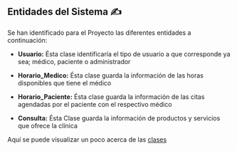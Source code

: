 ## Entidades del Sistema ✍

Se han identificado para el Proyecto las diferentes entidades a continuación:

- **Usuario:** Ésta clase identificaría el tipo de usuario a que corresponde ya sea; médico, paciente o administrador

- **Horario_Medico:** Ésta clase guarda la información de las horas disponibles que tiene el médico 

- **Horario_Paciente:** Ésta clase guarda la información de las citas agendadas por el paciente con el respectivo médico

- **Consulta:** Ésta Clase guarda la información de productos y servicios que ofrece la clínica

Aquí se puede visualizar un poco acerca de las [clases](https://github.com/dalkisbustos/Proyecto_Final/blob/main/Docs/Hito%201/Clase_Usuario.js)
